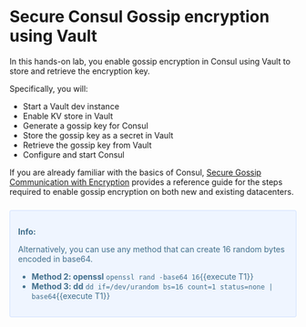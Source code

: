 # Secure Consul Gossip encryption using Vault

In this hands-on lab, you enable gossip encryption in Consul using Vault to store and retrieve the encryption key.

Specifically, you will:

- Start a Vault dev instance
- Enable KV store in Vault
- Generate a gossip key for Consul
- Store the gossip key as a secret in Vault
- Retrieve the gossip key from Vault
- Configure and start Consul


If you are already familiar with the basics of Consul, [Secure Gossip Communication with Encryption](https://learn.hashicorp.com/tutorials/consul/gossip-encryption-secure) provides a reference guide for the steps required to enable gossip encryption on both new and existing datacenters.



<div style="background-color:#eff5ff; color:#416f8c; border:1px solid #d0e0ff; padding:1em; border-radius:3px; margin:24px 0;">
  <p><strong>Info: </strong>

Alternatively, you can use any method that can create 16 random bytes encoded in base64.

* **Method 2: openssl** `openssl rand -base64 16`{{execute T1}}
* **Method 3: dd** `dd if=/dev/urandom bs=16 count=1 status=none | base64`{{execute T1}}

</p></div>